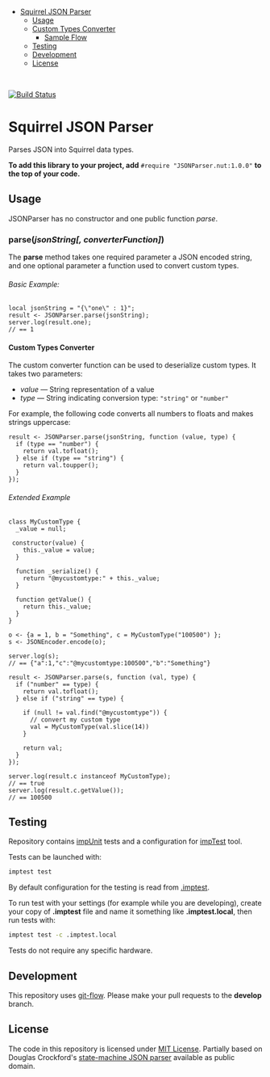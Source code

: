 <!-- START doctoc generated TOC please keep comment here to allow auto update -->
<!-- DON'T EDIT THIS SECTION, INSTEAD RE-RUN doctoc TO UPDATE -->


- [Squirrel JSON Parser](#squirrel-json-parser)
  - [Usage](#usage)
  - [Custom Types Converter](#custom-types-converter)
    - [Sample Flow](#sample-flow)
  - [Testing](#testing)
  - [Development](#development)
  - [License](#license)

<!-- END doctoc generated TOC please keep comment here to allow auto update -->

<br/>

[![Build Status](https://travis-ci.org/electricimp/JSONParser.svg?branch=master)](https://travis-ci.org/electricimp/JSONParser)

# Squirrel JSON Parser

Parses JSON into Squirrel data types.

**To add this library to your project, add** `#require "JSONParser.nut:1.0.0"` **to the top of your code.**

## Usage

JSONParser has no constructor and one public function *parse*.

### parse(*jsonString[, converterFunction]*)

The **parse** method takes one required parameter a JSON encoded string, and one optional parameter a function used to convert custom types.

###### Basic Example:
```squirrel
local jsonString = "{\"one\" : 1}";
result <- JSONParser.parse(jsonString);
server.log(result.one);
// == 1
```

#### Custom Types Converter

The custom converter function can be used to deserialize custom types. It takes two parameters:

- *value* &mdash; String representation of a value
- *type* &mdash; String indicating conversion type: `"string"` or `"number"`

For example, the following code converts all numbers to floats and makes strings uppercase:

```squirrel
result <- JSONParser.parse(jsonString, function (value, type) {
  if (type == "number") {
    return val.tofloat();
  } else if (type == "string") {
    return val.toupper();
  }
});
```

###### Extended Example

```squirrel
class MyCustomType {
  _value = null;

 constructor(value) {
    this._value = value;
  }

  function _serialize() {
    return "@mycustomtype:" + this._value;
  }

  function getValue() {
    return this._value;
  }
}

o <- {a = 1, b = "Something", c = MyCustomType("100500") };
s <- JSONEncoder.encode(o);

server.log(s);
// == {"a":1,"c":"@mycustomtype:100500","b":"Something"}

result <- JSONParser.parse(s, function (val, type) {
  if ("number" == type) {
    return val.tofloat();
  } else if ("string" == type) {

    if (null != val.find("@mycustomtype")) {
      // convert my custom type
      val = MyCustomType(val.slice(14))
    }

    return val;
  }
});

server.log(result.c instanceof MyCustomType);
// == true
server.log(result.c.getValue());
// == 100500
```

## Testing

Repository contains [impUnit](https://github.com/electricimp/impUnit) tests and a configuration for [impTest](https://github.com/electricimp/impTest) tool.

Tests can be launched with:

```bash
imptest test
```

By default configuration for the testing is read from [.imptest](https://github.com/electricimp/impTest/blob/develop/docs/imptest-spec.md).

To run test with your settings (for example while you are developing), create your copy of **.imptest** file and name it something like **.imptest.local**, then run tests with:

 ```bash
 imptest test -c .imptest.local
 ```

Tests do not require any specific hardware.

## Development

This repository uses [git-flow](http://jeffkreeftmeijer.com/2010/why-arent-you-using-git-flow/).
Please make your pull requests to the __develop__ branch.

## License

The code in this repository is licensed under [MIT License](https://github.com/electricimp/serializer/tree/master/LICENSE). Partially based on Douglas Crockford's [state-machine JSON parser](https://github.com/douglascrockford/JSON-js/blob/master/json_parse_state.js) available as public domain.
